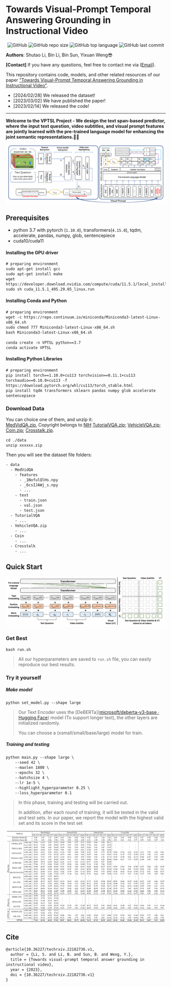 # Towards Visual-Prompt Temporal Answering Grounding in Instructional Video


<p align="center">
    <img alt="GitHub" src="https://img.shields.io/github/license/WENGSYX/VPTSL.svg?color=blue&style=flat-square">
    <img alt="GitHub repo size" src="https://img.shields.io/github/repo-size/WENGSYX/VPTSL">
    <img alt="GitHub top language" src="https://img.shields.io/github/languages/top/WENGSYX/VPTSL">
    <img alt="GitHub last commit" src="https://img.shields.io/github/last-commit/WENGSYX/VPTSL">
</p>



**Authors**: Shutao Li, Bin Li, Bin Sun, Yixuan Weng😎

**[Contact]** If you have any questions, feel free to contact me via ([Email](mailto:libincn@hnu.edu.cn?subject=VPTSL)).

This repository contains code, models, and other related resources of our paper ["Towards Visual-Prompt Temporal Answering Grounding in Instructional Video"](https://www.techrxiv.org/doi/full/10.36227/techrxiv.22182736.v1).

* [2024/02/28] We released the dataset! 
* [2023/03/02] We have published the paper!
* [2023/02/14] We released the code!
  
****

**Welcome to the VPTSL Project - We design the text span-based predictor, where the input text question, video subtitles, and visual prompt features are jointly learned with the pre-trained language model for enhancing the joint semantic representations.**🚀🚅

![main](./image/main.png)

## Prerequisites
- python 3.7 with pytorch (`1.10.0`), transformers(`4.15.0`), tqdm, accelerate, pandas, numpy, glob, sentencepiece
- cuda10/cuda11

#### Installing the GPU driver

```shell script
# preparing environment
sudo apt-get install gcc
sudo apt-get install make
wget https://developer.download.nvidia.com/compute/cuda/11.5.1/local_installers/cuda_11.5.1_495.29.05_linux.run
sudo sh cuda_11.5.1_495.29.05_linux.run
```

#### Installing Conda and Python

```shell script
# preparing environment
wget -c https://repo.continuum.io/miniconda/Miniconda3-latest-Linux-x86_64.sh
sudo chmod 777 Miniconda3-latest-Linux-x86_64.sh 
bash Miniconda3-latest-Linux-x86_64.sh

conda create -n VPTSL python==3.7
conda activate VPTSL
```

#### Installing Python Libraries

```plain
# preparing environment
pip install torch==1.10.0+cu113 torchvision==0.11.1+cu113 torchaudio==0.10.0+cu113 -f https://download.pytorch.org/whl/cu113/torch_stable.html
pip install tqdm transformers sklearn pandas numpy glob accelerate sentencepiece
```

### Download Data


You can choice one of them, and unzip it:  
[MedVidQA.zip](https://drive.google.com/file/d/1fsG3AUrnZ_Zjye9pN2wTawGQJipSde0u/view?usp=drive_link),  Copyright belongs to [NIH](https://arxiv.org/abs/2201.12888)
[TutorialVQA.zip](https://drive.google.com/file/d/17LNKrHvqNGevKPaE8K8fTK8ZEoBoeRIe/view?usp=drive_link);
[VehicleVQA.zip](https://drive.google.com/file/d/1AmJ-eGbzoetaOq4jHBUUPtrDeJGTbX6f/view?usp=sharing);
[Coin.zip](https://drive.google.com/file/d/1fsG3AUrnZ_Zjye9pN2wTawGQJipSde0u/view?usp=drive_link);
[Crosstalk.zip](https://drive.google.com/file/d/1fsG3AUrnZ_Zjye9pN2wTawGQJipSde0u/view?usp=drive_link).

```
cd ./data
unzip xxxxxx.zip
```

Then you will see the dataset file folders:
```
- data
  - MedVidQA
    - features
      - _1NofulQlHs.npy
      - _6csIJAWj_s.npy
      - ...
    - text
      - train.json
      - val.json
      - test.json
  - TutorialVQA
    - ...
  - VehicleVQA.zip
    - ...
  - Coin
    - ...
  - Crosstalk
    - ...

```



## Quick Start

![main](./image/visual_prompt.png)
### Get Best

```shell script
bash run.sh
```
> All our hyperparameters are saved to  `run.sh` file, you can easily reproduce our best results.

### Try it yourself

##### Make model

```shell script
python set_model.py --shape large
```
> Our Text Encoder uses the [DeBERTa]([microsoft/deberta-v3-base · Hugging Face](https://huggingface.co/microsoft/deberta-v3-base)) model (To support longer text), the other layers are initialized randomly. 
>
> You can choose  a (xsmall/small/base/large) model for train.

##### Training and testing

```shell script
python main.py --shape large \
	--seed 42 \
	--maxlen 1800 \
	--epochs 32 \
	--batchsize 4 \
	--lr 1e-5 \
	--highlight_hyperparameter 0.25 \
	--loss_hyperparameter 0.1
```

> In this phase, training and testing will be carried out.
>
> In addition, after each round of training, it will be tested in the valid and test sets. In our paper, we report the model with the highest valid set and its score in the test set

![main](./image/table.png)


## Cite

```
@article{10.36227/techrxiv.22182736.v1,
  author = {Li, S. and Li, B. and Sun, B. and Weng, Y.},
  title = {Towards visual-prompt temporal answer grounding in instructional video},
  year = {2023},
  doi = {10.36227/techrxiv.22182736.v1}
}
```
